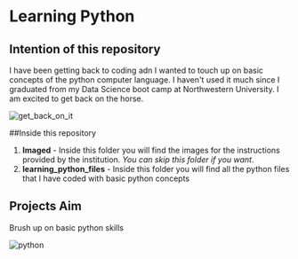 # Learning Python

## Intention of this repository
I have been getting back to coding adn I wanted to touch up on basic concepts of the python computer language. I haven't used it much since I graduated from my Data Science boot camp at Northwestern University. I am excited to get back on the horse. 

![get_back_on_it](https://media.giphy.com/media/BpGWitbFZflfSUYuZ9/giphy.gif)

##Inside this repository
1. **Imaged** - Inside this folder you will find the images for the instructions provided by the institution. *You can skip this folder if you want*.
2. **learning_python_files** - Inside this folder you will find all the python files that I have coded with basic python concepts

## Projects Aim

Brush up on basic python skills 

![python](https://media.giphy.com/media/YYW0hHizzIOrlhimPG/giphy.gif)

